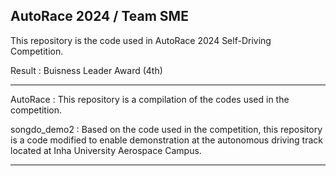 ## AutoRace 2024 / Team SME

This repository is the code used in AutoRace 2024 Self-Driving Competition.

Result : Buisness Leader Award (4th)

-------------------------------------

AutoRace : This repository is a compilation of the codes used in the competition.

songdo_demo2 : Based on the code used in the competition, this repository is a code modified to enable demonstration at the autonomous driving track located at Inha University Aerospace Campus.

-------------------------------------
